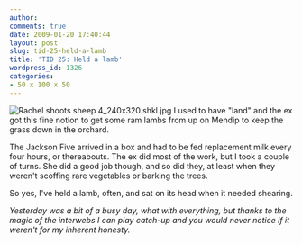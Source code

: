 ```yaml
---
author:
comments: true
date: 2009-01-20 17:40:44
layout: post
slug: tid-25-held-a-lamb
title: 'TID 25: Held a lamb'
wordpress_id: 1326
categories:
- 50 x 100 x 50
---
```


![Rachel shoots sheep 4_240x320.shkl.jpg](/uploads/2009/01/rachel-shoots-sheep-4_240x320shkl.jpg) I used to have "land" and the ex got this fine notion to get some ram lambs from up on Mendip to keep the grass down in the orchard.

The Jackson Five arrived in a box and had to be fed replacement milk every four hours, or thereabouts. The ex did most of the work, but I took a couple of turns. She did a good job though, and so did they, at least when they weren't scoffing rare vegetables or barking the trees.

So yes, I've held a lamb, often, and sat on its head when it needed shearing.

_Yesterday was a bit of a busy day, what with everything, but thanks to the magic of the interwebs I can play catch-up and you would never notice if it weren't for my inherent honesty._


